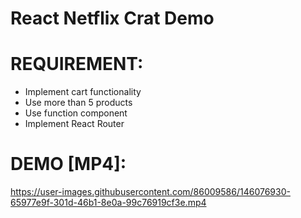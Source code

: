 # React Netflix Crat Demo

# REQUIREMENT:
* Implement cart functionality
* Use more than 5 products
* Use function component
* Implement React Router


# DEMO [MP4]:


https://user-images.githubusercontent.com/86009586/146076930-65977e9f-301d-46b1-8e0a-99c76919cf3e.mp4

